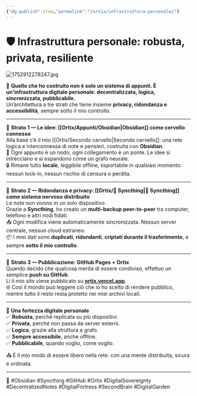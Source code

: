 ```yaml
---
{"dg-publish":true,"permalink":"/ortix/infrastruttura-personale/"}
---
```



# 🛡️ Infrastruttura personale: robusta, privata, resiliente

![1752912278247.jpg](/img/user/1752912278247.jpg)

🌌 **Quello che ho costruito non è solo un sistema di appunti. È un'infrastruttura digitale personale: decentralizzata, logica, sincronizzata, pubblicabile.**  
Un’architettura a tre strati che tiene insieme **privacy, ridondanza e accessibilità**, sempre sotto il mio controllo.

---

🧠 **Strato 1 — Le idee: [[Ortix/Appunti/Obsidian\|Obsidian]] come cervello connesso**  
Alla base c’è il mio [[Ortix/Secondo cervello\|Secondo cervello]]: una rete logica e interconnessa di note e pensieri, costruita con **Obsidian**.  
📎 Ogni appunto è un nodo, ogni collegamento è un ponte. Le idee si intrecciano e si espandono come un grafo neurale.  
🔒 Rimane tutto **locale**, leggibile offline, esportabile in qualsiasi momento: nessun lock-in, nessun rischio di censura o perdita.

---

🔁 **Strato 2 — Ridondanza e privacy: [[Ortix/🔄 Syncthing\|🔄 Syncthing]] come sistema nervoso distribuito**  
Le note non vivono in un solo dispositivo.  
Grazie a **Syncthing**, ho creato un **multi-backup peer-to-peer** tra computer, telefono e altri nodi fidati.  
📤 Ogni modifica viene automaticamente sincronizzata. Nessun server centrale, nessun cloud estraneo.  
📦 I miei dati sono **duplicati**, **ridondanti**, **criptati durante il trasferimento**, e sempre **sotto il mio controllo**.

---

🚀 **Strato 3 — Pubblicazione: GitHub Pages + Ortix**  
Quando decido che qualcosa merita di essere condiviso, effettuo un semplice **push su GitHub**.  
Lì il mio sito viene pubblicato su **[ortix.vercel.app](https://ortix.vercel.app)**.  
🌐 Così il mondo può leggere ciò che io ho scelto di rendere pubblico, mentre tutto il resto resta protetto nei miei archivi locali.

---

🧱 **Una fortezza digitale personale**  
✅ **Robusta**, perché replicata su più dispositivi.  
✅ **Privata**, perché non passa da server esterni.  
✅ **Logica**, grazie alla struttura a grafo.  
✅ **Sempre accessibile**, anche offline.  
✅ **Pubblicabile**, quando voglio, come voglio.

📤 È il mio modo di essere libero nella rete: con una mente distribuita, sicura e ordinata.

---

🔗 #Obsidian #Syncthing #GitHub #Ortix #DigitalSovereignty #DecentralizedNotes #DigitalFortress #SecondBrain #DigitalGarden